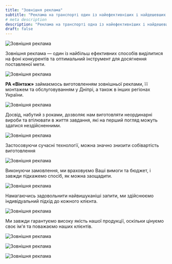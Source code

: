 ```yaml
---
title: "Зовнішня реклама"
subtitle: "Реклама на транспорті один із найефективніших і найдешевших методів реклами товарів та послуг."
# meta description
description: "Реклама на транспорті одна із найефективніших і найдешевших методів реклами товарів та послуг."
draft: false
---
```


![Зовнішня реклама](images/feature2.jpg)

Зовнішня реклама — один із найбільш ефективних способів виділитися на фоні конкурентів та оптимальний інструмент для досягнення поставленої мети.

![Зовнішня реклама](images/n3-768x576.jpg)

**РА «Вінтаж»** займаємось виготовленням зовнішньої реклами, її монтажем та обслуговуванням у Дніпрі, а також в інших регіонах України.

![Зовнішня реклама](images/n4-768x576.jpg)

Досвід, набутий з роками, дозволяє нам виготовляти неординарні вироби та втілювати в життя завдання, які на перший погляд можуть здатися нездійсненними.

![Зовнішня реклама](images/n5-768x576.jpg)

Застосовуючи сучасні технології, можна значно знизити собівартість виготовлення

![Зовнішня реклама](images/n7-768x576.jpg)

Виконуючи замовлення, ми враховуємо Ваші вимоги та бюджет, і завжди підкажемо спосіб, як можна заощадити.

![Зовнішня реклама](images/n8-768x576.jpg)

Намагаючись задовольнити найвишуканіші запити, ми здійснюємо індивідуальний підхід до кожного клієнта.

![Зовнішня реклама](images/n9-768x576.jpg)

Ми завжди гарантуємо високу якість нашої продукції, оскільки цінуємо своє ім'я та поважаємо наших клієнтів.

![Зовнішня реклама](images/n10-768x576.jpg)

![Зовнішня реклама](images/n11-768x576.jpg)

![Зовнішня реклама](images/n12-768x576.jpg)